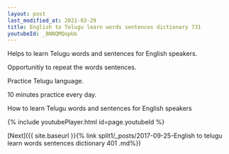```yaml
---
layout: post
last_modified_at: 2021-03-29
title: English to Telugu learn words sentences dictionary 731 
youtubeId: _8NNQMQopUo
---
```

 
 
Helps to learn Telugu words and sentences for English speakers.

Opportunitiy to repeat the words sentences. 

Practice Telugu language. 
 
10 minutes practice every day. 
 
How to learn Telugu words and sentences for English speakers 
 
{% include youtubePlayer.html id=page.youtubeId %}
 
 
[Next]({{ site.baseurl }}{% link  split1/_posts/2017-09-25-English to telugu learn words sentences dictionary 401 .md%})
 
